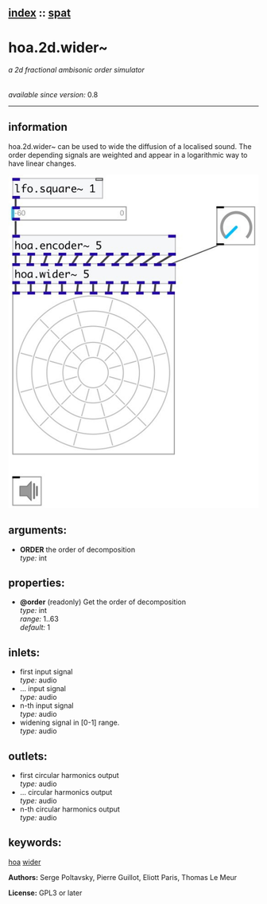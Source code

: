 [index](index.html) :: [spat](category_spat.html)
---

# hoa.2d.wider~

###### a 2d fractional ambisonic order simulator

*available since version:* 0.8

---


## information
hoa.2d.wider~ can be used to wide the diffusion of a localised sound. The order
            depending signals are weighted and appear in a logarithmic way to have linear
            changes.



[![example](../examples/img/hoa.2d.wider~.jpg)](../examples/pd/hoa.2d.wider~.pd)



## arguments:

* **ORDER**
the order of decomposition<br>
_type:_ int<br>





## properties:

* **@order** (readonly)
Get the order of decomposition<br>
_type:_ int<br>
_range:_ 1..63<br>
_default:_ 1<br>



## inlets:

* first input signal<br>
_type:_ audio
* ... input signal<br>
_type:_ audio
* n-th input signal<br>
_type:_ audio
* widening signal in [0-1] range.<br>
_type:_ audio



## outlets:

* first circular harmonics output<br>
_type:_ audio
* ... circular harmonics output<br>
_type:_ audio
* n-th circular harmonics output<br>
_type:_ audio



## keywords:

[hoa](keywords/hoa.html)
[wider](keywords/wider.html)






**Authors:** Serge Poltavsky, Pierre Guillot, Eliott Paris, Thomas Le Meur




**License:** GPL3 or later





